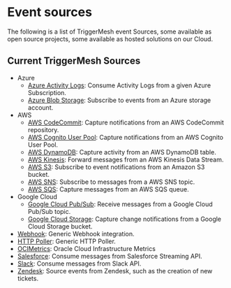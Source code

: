 # Event sources

The following is a list of TriggerMesh event Sources, some available as open source projects, some available as hosted
solutions on our Cloud.

## Current TriggerMesh Sources

- Azure
    - [Azure Activity Logs](./azureactivitylogs.md): Consume Activity Logs from a given Azure Subscription.
    - [Azure Blob Storage](./azureblobstorage.md): Subscribe to events from an Azure storage account.
- AWS
    - [AWS CodeCommit](./awscodecommit.md): Capture notifications from an AWS CodeCommit repository.
    - [AWS Cognito User Pool](./awscognitouserpool.md): Capture notifications from an AWS Cognito User Pool.
    - [AWS DynamoDB](./awsdynamodb.md): Capture activity from an AWS DynamoDB table.
    - [AWS Kinesis](./awskinesis.md): Forward messages from an AWS Kinesis Data Stream.
    - [AWS S3](./awss3.md): Subscribe to event notifications from an Amazon S3 bucket.
    - [AWS SNS](./awssns.md): Subscribe to messages from a AWS SNS topic.
    - [AWS SQS](./awssqs.md): Capture messages from an AWS SQS queue.
- Google Cloud
    - [Google Cloud Pub/Sub](./googlecloudpubsub.md): Receive messages from a Google Cloud Pub/Sub topic.
    - [Google Cloud Storage](./googlecloudstorage.md): Capture change notifications from a Google Cloud Storage bucket.
- [Webhook](./webhook.md): Generic Webhook integration.
- [HTTP Poller](./httppoller.md): Generic HTTP Poller.
- [OCIMetrics](./ocimetrics.md): Oracle Cloud Infrastructure Metrics
- [Salesforce](./salesforce.md): Consume messages from Salesforce Streaming API.
- [Slack](./slack.md): Consume messages from Slack API.
- [Zendesk](./zendesk.md): Source events from Zendesk, such as the creation of new tickets.

<!-- current known sources

awscodecommit
awscognito
awsdynamodb
awsiot
awskinesis
awssns
awsqs

azureactivitylogs
azureeventhub
azurestoragequeue

googlefirestore

mq

salesforce

solace
solacemqtt
-->
